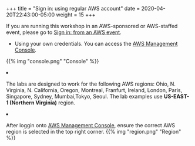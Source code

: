 +++
title = "Sign in: using regular AWS account"
date = 2020-04-20T22:43:00-05:00
weight = 15 
+++

<div align="left">If you are running this workshop in an AWS-sponsored or AWS-staffed event, please go to <a href="1_signin_ee.html">Sign in: from an AWS event</a>.

* Using your own credentials. You can access the <a href="https://console.aws.amazon.com/">AWS Management Console</a>.</div>
{{% img "console.png" "Console" %}}

* The labs are designed to work for the following AWS regions: Ohio, N. Virginia, N. California, Oregon, Montreal, Franfurt, Ireland, London, Paris, Singapore, Sydney, Mumbai,Tokyo, Seoul. The lab examples use **US-EAST-1 (Northern Virginia)** region.

* After loggin onto [AWS Management Console](https://console.aws.amazon.com/), ensure the correct AWS region is selected in the top right corner.
{{% img "region.png" "Region" %}}


